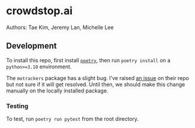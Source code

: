 # crowdstop.ai

Authors: Tae Kim, Jeremy Lan, Michelle Lee

## Development

To install this repo, first install [`poetry`](https://python-poetry.org/docs/), then run `poetry install` on a `python>=3.10` environment.

The `motrackers` package has a slight bug. I've raised [an issue](https://github.com/adipandas/multi-object-tracker/issues/51) on their repo but not sure if it will get resolved. Until then, we should make this change manually on the locally installed package.

### Testing

To test, run `poetry run pytest` from the root directory.